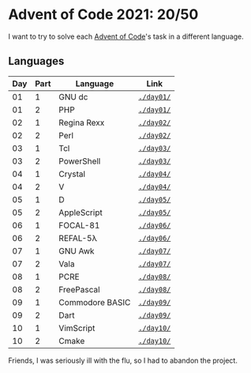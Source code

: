 # Advent of Code 2021: 20/50

I want to try to solve each [Advent of Code](https://adventofcode.com/2021)'s task in a different language.

## Languages

| Day  | Part | Language           | Link                 |
| ---- | ---- | ------------------ | -------------------- |
|  01  |   1  | GNU dc             | [`./day01/`](/day01) |
|  01  |   2  | PHP                | [`./day01/`](/day01) |
|  02  |   1  | Regina Rexx        | [`./day02/`](/day02) |
|  02  |   2  | Perl               | [`./day02/`](/day02) |
|  03  |   1  | Tcl                | [`./day03/`](/day03) |
|  03  |   2  | PowerShell         | [`./day03/`](/day03) |
|  04  |   1  | Crystal            | [`./day04/`](/day04) |
|  04  |   2  | V                  | [`./day04/`](/day04) |
|  05  |   1  | D                  | [`./day05/`](/day05) |
|  05  |   2  | AppleScript        | [`./day05/`](/day05) |
|  06  |   1  | FOCAL-81           | [`./day06/`](/day06) |
|  06  |   2  | REFAL-5λ           | [`./day06/`](/day06) |
|  07  |   1  | GNU Awk            | [`./day07/`](/day07) |
|  07  |   2  | Vala               | [`./day07/`](/day07) |
|  08  |   1  | PCRE               | [`./day08/`](/day08) |
|  08  |   2  | FreePascal         | [`./day08/`](/day08) |
|  09  |   1  | Commodore BASIC    | [`./day09/`](/day09) |
|  09  |   2  | Dart               | [`./day09/`](/day09) |
|  10  |   1  | VimScript          | [`./day10/`](/day10) |
|  10  |   2  | Cmake              | [`./day10/`](/day10) |

Friends, I was seriously ill with the flu, so I had to abandon the project.